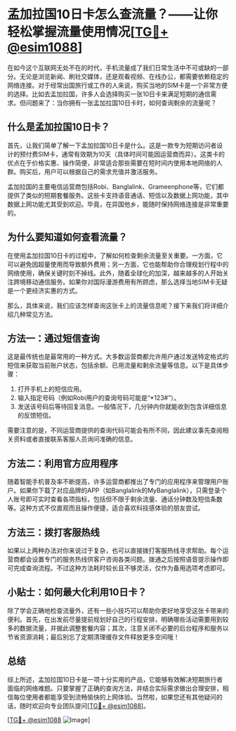 # 孟加拉国10日卡怎么查流量？——让你轻松掌握流量使用情况[[TG💪+ @esim1088](https://t.me/s/esim1088)]

在如今这个互联网无处不在的时代，手机流量成了我们日常生活中不可或缺的一部分。无论是浏览新闻、刷社交媒体，还是观看视频、在线办公，都需要依赖稳定的网络连接。对于经常出国旅行或工作的人来说，购买当地的SIM卡是一个非常方便的选择。比如去孟加拉国，许多人会选择购买一张10日卡来满足短期的通信需求。但问题来了：当你拥有一张孟加拉国10日卡时，如何查询剩余的流量呢？

## 什么是孟加拉国10日卡？

首先，让我们简单了解一下孟加拉国10日卡是什么。这是一款专为短期访问者设计的预付费SIM卡，通常有效期为10天（具体时间可能因运营商而异）。这类卡的优点在于价格实惠、操作简便，非常适合那些需要在短时间内使用本地网络的人群。购买后，用户可以根据自己的需求充值并激活服务。

孟加拉国的主要电信运营商包括Robi、Banglalink、Grameenphone等，它们都提供了类似的短期套餐服务。这些卡支持语音通话、短信以及数据上网功能，其中数据上网功能尤其受到欢迎。毕竟，在异国他乡，能随时保持网络连接是非常重要的。

## 为什么要知道如何查看流量？

在使用孟加拉国10日卡的过程中，了解如何检查剩余流量至关重要。一方面，它可以避免因超量使用而导致额外费用；另一方面，它也能帮助你合理规划行程中的网络使用，确保关键时刻不掉线。此外，随着全球化的加深，越来越多的人开始关注跨境移动通信服务。如果你对国际漫游费用有所顾虑，那么选择当地SIM卡无疑是一个更经济实惠的方式。

那么，具体来说，我们应该怎样查询这张卡上的流量信息呢？接下来我们将详细介绍几种常见方法。

## 方法一：通过短信查询

这是最传统也是最常用的一种方式。大多数运营商都允许用户通过发送特定格式的短信来获取当前账户状态，包括余额、已用流量和剩余流量等信息。以下是具体步骤：

1. 打开手机上的短信应用。
2. 输入指定号码（例如Robi用户的查询号码可能是“*123#”）。
3. 发送该号码后等待回复消息。一般情况下，几分钟内你就能收到包含详细信息的反馈短信。

需要注意的是，不同运营商提供的查询代码可能会有所不同，因此建议事先查阅相关资料或者直接联系客服人员询问准确的信息。

## 方法二：利用官方应用程序

随着智能手机普及率不断提高，许多运营商都推出了专门的应用程序来管理用户账户。如果你下载了对应品牌的APP（如Banglalink的MyBanglalink），只需登录个人账号即可实时查看各项指标，包括但不限于剩余流量、通话分钟数及短信条数等。这种方式不仅直观而且操作便捷，适合喜欢科技感体验的朋友尝试。

## 方法三：拨打客服热线

如果以上两种办法对你来说过于复杂，也可以直接拨打客服热线寻求帮助。每个运营商都会设置专门的服务热线供客户咨询各类问题。拨通之后按照语音提示操作即可完成查询流程。不过这种方法耗时较长且不够灵活，仅作为备用选项考虑即可。

## 小贴士：如何最大化利用10日卡？

除了学会正确地检查流量外，还有一些小技巧可以帮助你更好地享受这张卡带来的便利。首先，在出发前尽量提前规划好自己的行程安排，明确哪些活动需要用到较多的数据流量，并据此调整套餐内容；其次，注意关闭不必要的后台程序和服务以节省资源消耗；最后别忘了定期清理缓存文件释放更多空间哦！

## 总结

综上所述，孟加拉国10日卡是一项十分实用的产品，它能够有效解决短期旅行者面临的网络难题。只要掌握了正确的查询方法，并结合实际需求做出合理安排，相信每位使用者都能享受到流畅愉快的上网体验。当然啦，如果您还有其他疑问的话，随时欢迎向专业团队提问[[TG💪+ @esim1088](https://t.me/s/esim1088)]。

[[TG💪+ @esim1088](https://t.me/s/esim1088) ![Image](https://i.postimg.cc/4NQfJmqS/Snipaste-2025-05-13-00-14-12.png)]